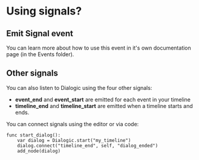 # Using signals?

## Emit Signal event
You can learn more about how to use this event in it's own documentation page (in the Events folder).

## Other signals
You can also listen to Dialogic using the four other signals:

- **event_end** and **event_start** are emitted for each event in your timeline
- **timeline_end** and **timeline_start** are emitted when a timeline starts and ends.

You can connect signals using the editor or via code:
```gdscript
func start_dialog():
	var dialog = Dialogic.start("my_timeline")
	dialog.connect("timeline_end", self, "dialog_ended")
	add_node(dialog)
```
